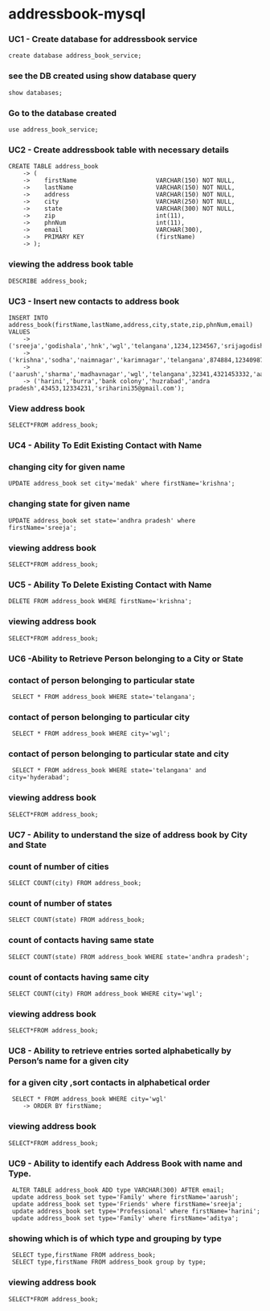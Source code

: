 # addressbook-mysql
### UC1 - Create database for addressbook service
```
create database address_book_service;
```
### see the DB created using show database query
```
show databases;
```

### Go to the database created 
```
use address_book_service;
```
### UC2 - Create addressbook table with necessary details
```
CREATE TABLE address_book
    -> (
    ->    firstName                      VARCHAR(150) NOT NULL,
    ->    lastName                       VARCHAR(150) NOT NULL,
    ->    address                        VARCHAR(150) NOT NULL,
    ->    city                           VARCHAR(250) NOT NULL,
    ->    state                          VARCHAR(300) NOT NULL,
    ->    zip                            int(11),
    ->    phnNum                         int(11),
    ->    email                          VARCHAR(300),
    ->    PRIMARY KEY                    (firstName)
    -> );
```
### viewing the address book table
```
DESCRIBE address_book;
```
### UC3 - Insert new contacts to address book
```
INSERT INTO address_book(firstName,lastName,address,city,state,zip,phnNum,email) VALUES
    -> ('sreeja','godishala','hnk','wgl','telangana',1234,1234567,'srijagodishala@gmail.com'),
    -> ('krishna','sodha','naimnagar','karimnagar','telangana',874884,12340987,'krishna121@gmail.com'),
    -> ('aarush','sharma','madhavnagar','wgl','telangana',32341,4321453332,'aarushsharama@gmail.com');
    -> ('harini','burra','bank colony','huzrabad','andra pradesh',43453,12334231,'sriharini35@gmail.com');
```
### View address book
```
SELECT*FROM address_book;
```
### UC4 - Ability To Edit Existing Contact with Name
### changing city for given name
```
UPDATE address_book set city='medak' where firstName='krishna';
```
### changing state for given name
```
UPDATE address_book set state='andhra pradesh' where firstName='sreeja';
```
### viewing address book
```
SELECT*FROM address_book;
```

### UC5 - Ability To Delete Existing Contact with Name
```
DELETE FROM address_book WHERE firstName='krishna';
```
### viewing address book
```
SELECT*FROM address_book;
```
### UC6  -Ability to Retrieve Person belonging to a City or State 
### contact of person belonging to particular state
```
 SELECT * FROM address_book WHERE state='telangana';
```
### contact of person belonging to particular city
```
 SELECT * FROM address_book WHERE city='wgl';
```
### contact of person belonging to particular state and city
```
 SELECT * FROM address_book WHERE state='telangana' and city='hyderabad';
```
### viewing address book
```
SELECT*FROM address_book;
```
### UC7 -  Ability to understand the size of address book by City and State
### count of number of cities
```
SELECT COUNT(city) FROM address_book;
```
### count of number of states
```
SELECT COUNT(state) FROM address_book;
```
### count of contacts having same state
```
SELECT COUNT(state) FROM address_book WHERE state='andhra pradesh';
```
### count of contacts having same city
```
SELECT COUNT(city) FROM address_book WHERE city='wgl';
```
### viewing address book
```
SELECT*FROM address_book;
```
### UC8  - Ability to retrieve entries sorted alphabetically by Person’s name for a given city
### for a given city ,sort contacts in alphabetical order
```
 SELECT * FROM address_book WHERE city='wgl'
    -> ORDER BY firstName;
```
### viewing address book
```
SELECT*FROM address_book;
```
### UC9 -  Ability to identify each Address Book with name and Type.
```
 ALTER TABLE address_book ADD type VARCHAR(300) AFTER email;
 update address_book set type='Family' where firstName='aarush';
 update address_book set type='Friends' where firstName='sreeja';
 update address_book set type='Professional' where firstName='harini';
 update address_book set type='Family' where firstName='aditya';
```
### showing which is of which type and grouping by type
```
 SELECT type,firstName FROM address_book;
 SELECT type,firstName FROM address_book group by type;
```
### viewing address book
```
SELECT*FROM address_book;
```

